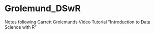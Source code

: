 # Grolemund_DSwR
Notes following Garrett Grolemunds Video Tutorial "Introduction to Data Science with R"
